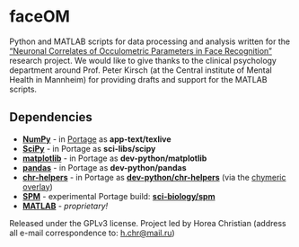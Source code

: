 # faceOM

Python and MATLAB scripts for data processing and analysis written for the [“Neuronal Correlates of Occulometric Parameters in Face Recognition”](https://github.com/TheChymera/masterarbeit) research project.
We would like to give thanks to the clinical psychology department around Prof. Peter Kirsch (at the Central institute of Mental Health in Mannheim) for providing  drafts and support for the MATLAB scripts.

## Dependencies

* **[NumPy](https://en.wikipedia.org/wiki/Numpy)** - in [Portage](http://en.wikipedia.org/wiki/Portage_(software)) as **app-text/texlive**
* **[SciPy](https://en.wikipedia.org/wiki/Scipy)** - in Portage as **sci-libs/scipy**
* **[matplotlib](https://en.wikipedia.org/wiki/Matplotlib)** - in Portage as **dev-python/matplotlib**
* **[pandas](https://en.wikipedia.org/wiki/Pandas_(software))** - in Portage as **dev-python/pandas**
* **[chr-helpers](https://github.com/TheChymera/chr-helpers)** - in Portage as [**dev-python/chr-helpers**](https://github.com/TheChymera/chymeric/tree/master/dev-python/chr-helpers) (via the [chymeric overlay](https://github.com/TheChymera/chymeric))
* **[SPM](https://en.wikibooks.org/wiki/SPM)** - experimental Portage build: **[sci-biology/spm](https://github.com/gentoo-science/sci/pull/107/files)**
* **[MATLAB](https://en.wikipedia.org/wiki/Matlab)** - *proprietary!*

Released under the GPLv3 license.
Project led by Horea Christian (address all e-mail correspondence to: h.chr@mail.ru)

